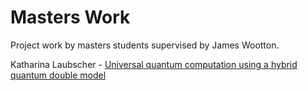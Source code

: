 # Masters Work
Project work by masters students supervised by James Wootton.

Katharina Laubscher - [Universal quantum computation using a hybrid quantum double model](masters_work/blob/master/Laubscher_Universal_quantum_computation_using_a_hybrid_quantum_double_model.pdf)



